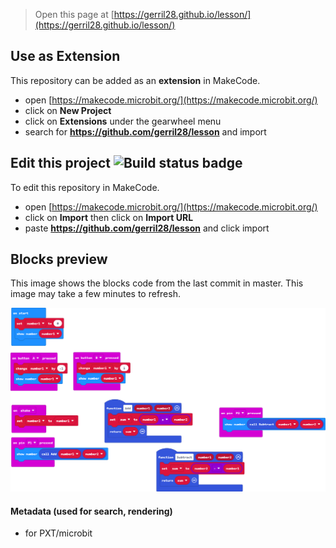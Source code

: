 
> Open this page at [https://gerril28.github.io/lesson/](https://gerril28.github.io/lesson/)

## Use as Extension

This repository can be added as an **extension** in MakeCode.

* open [https://makecode.microbit.org/](https://makecode.microbit.org/)
* click on **New Project**
* click on **Extensions** under the gearwheel menu
* search for **https://github.com/gerril28/lesson** and import

## Edit this project ![Build status badge](https://github.com/gerril28/lesson/workflows/MakeCode/badge.svg)

To edit this repository in MakeCode.

* open [https://makecode.microbit.org/](https://makecode.microbit.org/)
* click on **Import** then click on **Import URL**
* paste **https://github.com/gerril28/lesson** and click import

## Blocks preview

This image shows the blocks code from the last commit in master.
This image may take a few minutes to refresh.

![A rendered view of the blocks](https://github.com/gerril28/lesson/raw/master/.github/makecode/blocks.png)

#### Metadata (used for search, rendering)

* for PXT/microbit
<script src="https://makecode.com/gh-pages-embed.js"></script><script>makeCodeRender("{{ site.makecode.home_url }}", "{{ site.github.owner_name }}/{{ site.github.repository_name }}");</script>
